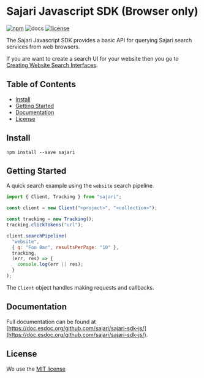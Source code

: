 # Sajari Javascript SDK (Browser only)

[![npm](https://img.shields.io/npm/v/sajari.svg?style=flat-square)](https://www.npmjs.com/package/sajari) ![docs](https://doc.esdoc.org/github.com/sajari/sajari-sdk-js/badge.svg) [![license](http://img.shields.io/badge/license-MIT-green.svg?style=flat-square)](./LICENSE)

The Sajari Javascript SDK provides a basic API for querying Sajari search services from web browsers.

If you are want to create a search UI for your website then you go to [Creating Website Search Interfaces](https://github.com/sajari/sajari-sdk-react/tree/master/examples/basic-site-integration).

## Table of Contents

* [Install](#intall)
* [Getting Started](#getting-started)
* [Documentation](#documentation)
* [License](#license)

## Install
```
npm install --save sajari
```

## Getting Started

A quick search example using the `website` search pipeline.

```javascript
import { Client, Tracking } from "sajari";

const client = new Client("<project>", "<collection>");

const tracking = new Tracking();
tracking.clickTokens("url");

client.searchPipeline(
  "website",
  { q: "Foo Bar", resultsPerPage: "10" },
  tracking,
  (err, res) => {
    console.log(err || res);
  }
);
```

The `Client` object handles making requests and callbacks.

## Documentation

Full documentation can be found at [https://doc.esdoc.org/github.com/sajari/sajari-sdk-js/](https://doc.esdoc.org/github.com/sajari/sajari-sdk-js/).

## License

We use the [MIT license](./LICENSE)
